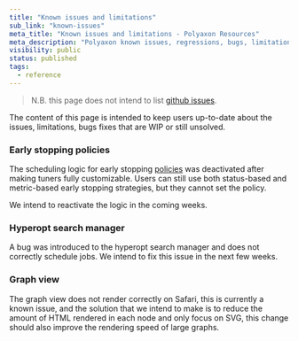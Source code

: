 ```yaml
---
title: "Known issues and limitations"
sub_link: "known-issues"
meta_title: "Known issues and limitations - Polyaxon Resources"
meta_description: "Polyaxon known issues, regressions, bugs, limitations, and their update status."
visibility: public
status: published
tags:
  - reference
---
```


> N.B. this page does not intend to list [github issues](https://github.com/polyaxon/polyaxon/issues?q=is%3Aopen+is%3Aissue+label%3Abug).

The content of this page is intended to keep users up-to-date about the issues, limitations, bugs fixes that are WIP or still unsolved.

### Early stopping policies  

The scheduling logic for early stopping [policies](https://polyaxon.com/docs/automation/helpers/early-stopping/#policy) was deactivated after making tuners fully customizable.
Users can still use both status-based and metric-based early stopping strategies, but they cannot set the policy.

We intend to reactivate the logic in the coming weeks.

### Hyperopt search manager

A bug was introduced to the hyperopt search manager and does not correctly schedule jobs. We intend to fix this issue in the next few weeks.

### Graph view

The graph view does not render correctly on Safari, this is currently a known issue, and the solution that we intend to make is to reduce the amount of HTML rendered in each node and only focus on SVG,
this change should also improve the rendering speed of large graphs. 
